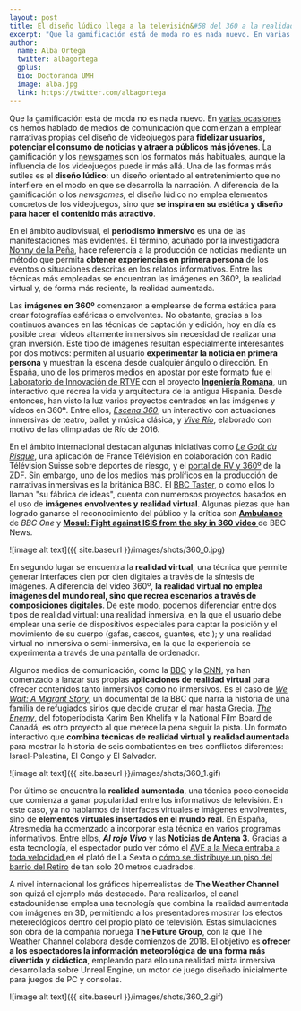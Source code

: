 ```yaml
---
layout: post
title: El diseño lúdico llega a la televisión&#58 del 360 a la realidad aumentada
excerpt: "Que la gamificación está de moda no es nada nuevo. En varias ocasiones os hemos hablado de medios de comunicación que comienzan a emplear narrativas propias del diseño de videojuegos para fidelizar usuarios, potenciar el consumo de noticias y atraer a públicos más jóvenes. La gamificación y los son los formatos más habituales, aunque la influencia de los videojuegos puede ir más allá. Una de las formas más sutiles es el diseño lúdico: un diseño orientado al entretenimiento que no interfiere en el modo en que se desarrolla la narración. A diferencia de la gamificación o los newsgames el diseño lúdico no emplea elementos concretos de los videojuegos, sino que se inspira en su estética y diseño para hacer el contenido más atractivo."
author:
  name: Alba Ortega
  twitter: albagortega
  gplus:  
  bio: Doctoranda UMH
  image: alba.jpg
  link: https://twitter.com/albagortega
---
```

Que la gamificación está de moda no es nada nuevo. En [varias ocasiones](http://mip.umh.es/blog/2017/05/13/periodismo-gamificacion/) os hemos hablado de medios de comunicación que comienzan a emplear narrativas propias del diseño de videojuegos para **fidelizar usuarios, potenciar el consumo de noticias y atraer a públicos más jóvenes**. La gamificación y los [newsgames](http://mip.umh.es/blog/2017/11/06/medios-formatos-gamificados/) son los formatos más habituales, aunque la influencia de los videojuegos puede ir más allá. Una de las formas más sutiles es el **diseño lúdico**: un diseño orientado al entretenimiento que no interfiere en el modo en que se desarrolla la narración. A diferencia de la gamificación o los *newsgames,* el diseño lúdico no emplea elementos concretos de los videojuegos, sino que **se inspira en su estética y diseño para hacer el contenido más atractivo**. 

En el ámbito audiovisual, el **periodismo inmersivo** es una de las manifestaciones más evidentes. El término, acuñado por la investigadora [Nonny de la Peña](https://twitter.com/immersivejourno), hace referencia a la producción de noticias mediante un método que permita **obtener experiencias en primera persona** de los eventos o situaciones descritas en los relatos informativos. Entre las técnicas más empleadas se encuentran las imágenes en 360º, la realidad virtual y, de forma más reciente, la realidad aumentada.

Las **imágenes en 360º** comenzaron a emplearse de forma estática para crear fotografías esféricas o envolventes. No obstante, gracias a los continuos avances en las técnicas de captación y edición, hoy en día es posible crear vídeos altamente inmersivos sin necesidad de realizar una gran inversión. Este tipo de imágenes resultan especialmente interesantes por dos motivos: permiten al usuario **experimentar la noticia en primera persona** y muestran la escena desde cualquier ángulo o dirección. En España, uno de los primeros medios en apostar por este formato fue el [Laboratorio de Innovación de RTVE](http://www.rtve.es/lab/) con el proyecto **[Ingeniería Romana](http://lab.rtve.es/ingenieria-romana/)**, un interactivo que recrea la vida y arquitectura de la antigua Hispania. Desde entonces, han visto la luz varios proyectos centrados en las imágenes y vídeos en 360º. Entre ellos, *[Escena 360](http://lab.rtve.es/escena-360/alento/360/)*, un interactivo con actuaciones inmersivas de teatro, ballet y música clásica, y *[Vive Río](http://lab.rtve.es/rio-2016/vive-rio-vr/)*, elaborado con motivo de las olimpiadas de Río de 2016.

En el ámbito internacional destacan algunas iniciativas como *[Le Goût du Risque](https://play.google.com/store/apps/details?id=fr.francetv.app.nve.goutdurisque&hl=fr)*, una aplicación de France Télévision en colaboración con Radio Télévision Suisse sobre deportes de riesgo, y el [portal de RV y 360º](https://vr.zdf.de/) de la ZDF. Sin embargo, uno de los medios más prolíficos en la producción de narrativas inmersivas es la británica BBC. El [BBC Taster](https://www.bbc.co.uk/taster/), o como ellos lo llaman "su fábrica de ideas", cuenta con numerosos proyectos basados en el uso de **imágenes envolventes y realidad virtual**. Algunas piezas que han logrado ganarse el reconocimiento del público y la crítica son **[Ambulance](https://www.youtube.com/watch?v=9u2EtfxI7pM&t=1s)** de *BBC One* y **[Mosul: Fight against ISIS from the sky in 360 video](https://www.youtube.com/watch?v=RKseZzSL2jM&t=11s)[ ](https://www.youtube.com/watch?v=RKseZzSL2jM&t=11s)** de BBC News.

![image alt text]({{ site.baseurl }}/images/shots/360_0.jpg)
 

En segundo lugar se encuentra la **realidad virtual**, una técnica que permite generar interfaces cien por cien digitales a través de la síntesis de imágenes. A diferencia del video 360º, **la realidad virtual no emplea imágenes del mundo real, sino que recrea escenarios a través de composiciones digitales**. De este modo, podemos diferenciar entre dos tipos de realidad virtual: una realidad inmersiva, en la que el usuario debe emplear una serie de dispositivos especiales para captar la posición y el movimiento de su cuerpo (gafas, cascos, guantes, etc.); y una realidad virtual no inmersiva o semi-inmersiva, en la que la experiencia se experimenta a través de una pantalla de ordenador.

Algunos medios de comunicación, como la [BBC](https://www.bbc.co.uk/virtualreality) y la [CNN](https://edition.cnn.com/vr), ya han comenzado a lanzar sus propias **aplicaciones de realidad virtual** para ofrecer contenidos tanto inmersivos como no inmersivos. Es el caso de *[We Wait: A Migrant Story](http://www.bbc.co.uk/guides/z6wqqhv)*, un documental de la BBC que narra la historia de una familia de refugiados sirios que decide cruzar el mar hasta Grecia. *[The Enemy](http://theenemyishere.org/)*, del fotoperiodista Karim Ben Khelifa y la National Film Board de Canadá, es otro proyecto al que merece la pena seguir la pista. Un formato interactivo que **combina técnicas de realidad virtual y realidad aumentada** para mostrar la historia de seis combatientes en tres conflictos diferentes: Israel-Palestina, El Congo y El Salvador.

![image alt text]({{ site.baseurl }}/images/shots/360_1.gif)

Por último se encuentra la **realidad aumentada**, una técnica poco conocida que comienza a ganar popularidad entre los informativos de televisión. En este caso, ya no hablamos de interfaces virtuales e imágenes envolventes, sino de **elementos virtuales insertados en el mundo real**. En España, Atresmedia ha comenzado a incorporar esta técnica en varios programas informativos. Entre ellos, **_Al rojo Vivo_** y las **Noticias de Antena 3**. Gracias a esta tecnología, el espectador pudo ver cómo el [AVE a la Meca entraba a toda velocidad ](https://www.youtube.com/watch?v=SznLJZoEAJ4)en el plató de La Sexta o [cómo se distribuye un piso del barrio del Retiro](https://www.youtube.com/watch?v=piPnCNla43U) de tan solo 20 metros cuadrados. 

A nivel internacional los gráficos hiperrealistas de **The Weather Channel** son quizá el ejemplo más destacado. Para realizarlos, el canal estadounidense emplea una tecnología que combina la realidad aumentada con imágenes en 3D, permitiendo a los presentadores mostrar los efectos metereológicos dentro del propio plató de televisión. Estas simulaciones son obra de la compañía noruega **The Future Group**, con la que The Weather Channel colabora desde comienzos de 2018. El objetivo es **ofrecer a los espectadores la información meteorológica de una forma más divertida y didáctica**, empleando para ello una realidad mixta inmersiva desarrollada sobre Unreal Engine, un motor de juego diseñado inicialmente para juegos de PC y consolas.

![image alt text]({{ site.baseurl }}/images/shots/360_2.gif)

